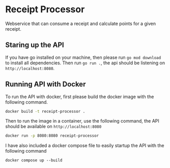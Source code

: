 # Receipt Processor

Webservice that can consume a receipt and calculate points for a given receipt.

## Staring up the API

If you have go installed on your machine, then please run `go mod download` to install all dependencies. Then run `go run .`, the api should be listening on `http://localhost:8080`.

## Running API with Docker

To run the API with docker, first please build the docker image with the following command.

```sh
docker build -t receipt-processor .
```

Then to run the image in a container, use the following command, the API should be available on `http://localhost:8080`

```sh
docker run -p 8080:8080 receipt-processor
```

I have also included a docker compose file to easily startup the API with the following command

```
docker compose up --build
```
